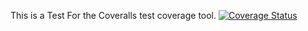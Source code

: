 This is a Test For the Coveralls test coverage tool.
[![Coverage Status](https://coveralls.io/repos/github/LevelComplete/TestCoveralls/badge.svg?branch=master)](https://coveralls.io/github/LevelComplete/TestCoveralls?branch=master)